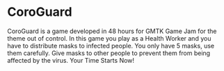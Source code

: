 # CoroGuard
CoroGuard is a game developed in 48 hours for GMTK Game Jam for the theme out of control. In this game you play as a Health Worker and you have to distribute masks to infected people. You only have 5 masks, use them carefully. Give masks to other people to prevent them from being affected by the virus. Your Time Starts Now!
